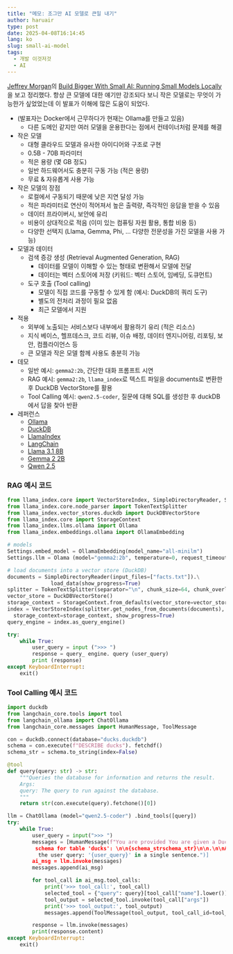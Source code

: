 ```yaml
---
title: "메모: 조그만 AI 모델로 큰일 내기"
author: haruair
type: post
date: 2025-04-08T16:14:45
lang: ko
slug: small-ai-model
tags:
  - 개발 이것저것
  - AI
---
```


[Jeffrey Morgan](https://x.com/jmorgan)의 [Build Bigger With Small AI: Running Small Models Locally](https://www.youtube.com/watch?v=P-55pV6ss3k)을 보고 정리했다. 항상 큰 모델에 대한 얘기만 강조되다 보니 작은 모델로는 무엇이 가능한가 싶었었는데 이 발표가 이해에 많은 도움이 되었다.

- (발표자는 Docker에서 근무하다가 현재는 Ollama를 만들고 있음)
  - 다른 도메인 같지만 여러 모델을 운용한다는 점에서 컨테이너처럼 문제를 해결
- 작은 모델
  - 대형 클라우드 모델과 유사한 아이디어와 구조로 구현
  - 0.5B - 70B 파라미터
  - 적은 용량 (몇 GB 정도)
  - 일반 하드웨어서도 충분히 구동 가능 (적은 용량)
  - 무료 & 자유롭게 사용 가능
- 작은 모델의 장점
  - 로컬에서 구동되기 때문에 낮은 지연 달성 가능
  - 적은 파라미터로 연산이 적어져서 높은 출력량, 즉각적인 응답을 받을 수 있음
  - 데이터 프라이버시, 보안에 유리
  - 비용이 상대적으로 적음 (이미 있는 컴퓨팅 자원 활용, 통합 비용 등)
  - 다양한 선택지 (Llama, Gemma, Phi, ... 다양한 전문성을 가진 모델을 사용 가능)
- 모델과 데이터
  - 검색 증강 생성 (Retrieval Augmented Generation, RAG)
    - 데이터를 모델이 이해할 수 있는 형태로 변환해서 모델에 전달
    - 데이터는 벡터 스토어에 저장 (키워드: 벡터 스토어, 임베딩, 도큐먼트)
  - 도구 호출 (Tool calling)
    - 모델이 직접 코드를 구동할 수 있게 함 (예시: DuckDB의 쿼리 도구)
    - 별도의 전처리 과정이 필요 없음
    - 최근 모델에서 지원
- 적용
  - 외부에 노출되는 서비스보다 내부에서 활용하기 유리 (적은 리소스)
  - 지식 베이스, 헬프데스크, 코드 리뷰, 이슈 배정, 데이터 엔지니어링, 리포팅, 보안, 컴플라이언스 등
  - 큰 모델과 작은 모델 함께 사용도 충분히 가능
- 데모
  - 일반 예시: `gemma2:2b`, 간단한 대화 프롬프트 시연
  - RAG 예시: `gemma2:2b`, `llama_index`로 텍스트 파일을 documents로 변환한 후 DuckDB VectorStore를 활용
  - Tool Calling 예시: `qwen2.5-coder`, 질문에 대해 SQL를 생성한 후 duckDB에서 답을 찾아 반환
- 레퍼런스
  - [Ollama](https://ollama.com)
  - [DuckDB](https://duckdb.org)
  - [LlamaIndex](https://llamaindx.ai)
  - [LangChain](https://langchain.com)
  - [Llama 3.1 8B](https://llama.meta.com)
  - [Gemma 2 2B](https://ai.google.dev)
  - [Qwen 2.5](https://qwenlm.github.io)

### RAG 예시 코드

```python
from llama_index.core import VectorStoreIndex, SimpleDirectoryReader, Settings
from llama_index.core.node_parser import TokenTextSplitter
from llama_index.vector_stores.duckdb import DuckDBVectorStore
from llama_index.core import StorageContext
from llama_index.llms.ollama import Ollama
from llama_index.embeddings.ollama import OllamaEmbedding

# models
Settings.embed_model = OllamaEmbedding(model_name="all-minilm")
Settings.llm = Olama (model="gemma2:2b", temperature=0, request_timeout=360.0)

# load documents into a vector store (DuckDB)
documents = SimpleDirectoryReader(input_files=["facts.txt"]).\
              load_data(show_progress=True)
splitter = TokenTextSplitter(separator="\n", chunk_size=64, chunk_overlap=0)
vector_store = DuckDBVectorStore()
storage_context = StorageContext.from_defaults(vector_store=vector_store)
index = VectorStoreIndex(splitter.get_nodes_from_documents(documents), \
  storage_context=storage_context, show_progress=True)
query_engine = index.as_query_engine()

try:
    while True:
        user_query = input (">>> ")
        response = query_ engine. query (user_query)
        print (response)
except KeyboardInterrupt:
    exit()
```

### Tool Calling 예시 코드

```python
import duckdb
from langchain_core.tools import tool
from langchain_ollama import ChatOllama
from langchain_core.messages import HumanMessage, ToolMessage

con = duckdb.connect(database="ducks.duckdb")
schema = con.execute(f"DESCRIBE ducks"). fetchdf()
schema_str = schema.to_string(index=False)

@tool
def query(query: str) -> str:
    """Queries the database for information and returns the result.
    Args:
    query: The query to run against the database.
    """
    return str(con.execute(query).fetchone()[0])

llm = ChatOllama (model="qwen2.5-coder") .bind_tools([query])
try:
    while True:
        user_query = input(">>> ")
        messages = [HumanMessage(f"You are provided You are given a DuckDB   \\
         schema for table 'ducks': \n\n{schema_strschema_str}\n\n.\n\nAnswer \\
          the user query: '{user_query}' in a single sentence.")]
        ai_msg = llm.invoke(messages)
        messages.append(ai_msg)

        for tool_call in ai_msg.tool_calls:
            print('>>> tool_call:', tool_call)
            selected_tool = {"query": query}[tool_call["name"].lower()]
            tool_output = selected_tool.invoke(tool_call["args"])
            print('>>> tool_output:', tool_output)
            messages.append(ToolMessage(tool_output, tool_call_id=tool_call["id"]))

        response = llm.invoke(messages)
        print(response.content)
except KeyboardInterrupt:
    exit()
```
